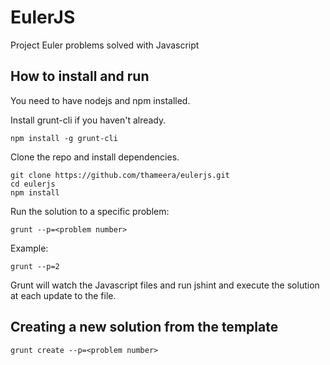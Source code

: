 # EulerJS

Project Euler problems solved with Javascript

## How to install and run

You need to have nodejs and npm installed.

Install grunt-cli if you haven't already.

    npm install -g grunt-cli

Clone the repo and install dependencies.

    git clone https://github.com/thameera/eulerjs.git
    cd eulerjs
    npm install

Run the solution to a specific problem:

    grunt --p=<problem number>

Example:

    grunt --p=2

Grunt will watch the Javascript files and run jshint and execute the solution at each update to the file.

## Creating a new solution from the template

    grunt create --p=<problem number>

